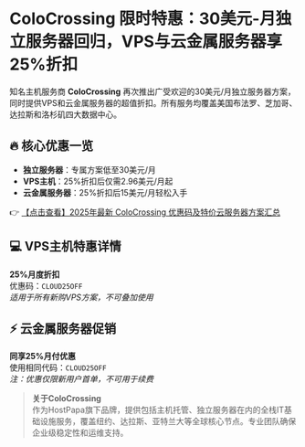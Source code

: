 # ColoCrossing 限时特惠：30美元-月独立服务器回归，VPS与云金属服务器享25%折扣

知名主机服务商 **ColoCrossing** 再次推出广受欢迎的30美元/月独立服务器方案，同时提供VPS和云金属服务器的超值折扣。所有服务均覆盖美国布法罗、芝加哥、达拉斯和洛杉矶四大数据中心。

## 🔥 核心优惠一览
- **独立服务器**：专属方案低至30美元/月
- **VPS主机**：25%折扣后仅需2.96美元/月起
- **云金属服务器**：25%折扣后15美元/月轻松入手

👉 [【点击查看】2025年最新 ColoCrossing 优惠码及特价云服务器方案汇总](https://bit.ly/ColoCrossing)

## 💻 VPS主机特惠详情
**25%月度折扣**  
优惠码：`CLOUD25OFF`  
*适用于所有新购VPS方案，不可叠加使用*

## ⚡ 云金属服务器促销
**同享25%月付优惠**  
使用相同代码：`CLOUD25OFF`  
*注：优惠仅限新用户首单，不可用于续费*

> **关于ColoCrossing**  
> 作为HostPapa旗下品牌，提供包括主机托管、独立服务器在内的全栈IT基础设施服务，覆盖纽约、达拉斯、亚特兰大等全球核心节点。专业团队确保企业级稳定性和运维支持。